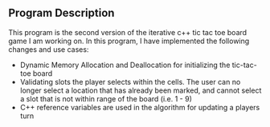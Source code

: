 ## Program Description 

This program is the second version of the iterative c++ tic tac toe board game I am working on. In this program, I have implemented the following changes and use cases: 

* Dynamic Memory Allocation and Deallocation for initializing the tic-tac-toe board 
* Validating slots the player selects within the cells. The user can no longer select a location that has already been marked, and cannot select a slot that is not within range of the board (i.e. 1 - 9)
* C++ reference variables are used in the algorithm for updating a players turn   


